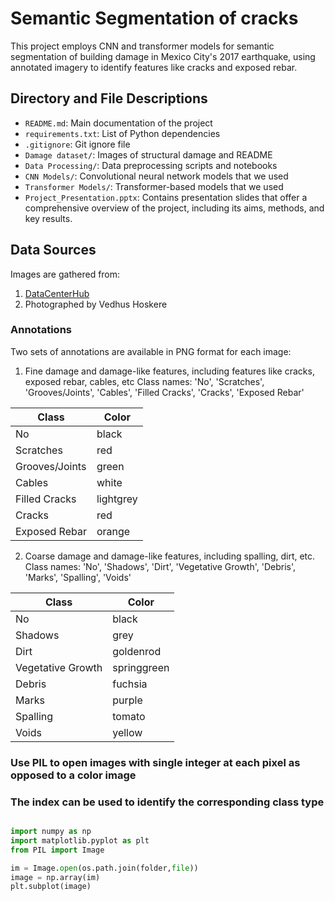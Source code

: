 # Semantic Segmentation of cracks
This project employs CNN and transformer models for semantic segmentation of building damage in Mexico City's 2017 earthquake, using annotated imagery to identify features like cracks and exposed rebar.


## Directory and File Descriptions

- `README.md`: Main documentation of the project
- `requirements.txt`: List of Python dependencies
- `.gitignore`: Git ignore file
- `Damage dataset/`: Images of structural damage and README
- `Data Processing/`: Data preprocessing scripts and notebooks
- `CNN Models/`: Convolutional neural network models that we used
- `Transformer Models/`: Transformer-based models that we used
- `Project_Presentation.pptx`: Contains presentation slides that offer a comprehensive overview of the project, including its aims, methods, and key results.




## Data Sources
Images are gathered from:
1. [DataCenterHub](https://datacenterhub.org/resources/14746)
2. Photographed by Vedhus Hoskere

### Annotations
Two sets of annotations are available in PNG format for each image:

1. Fine damage and damage-like features, including features like cracks, exposed rebar, cables, etc
            Class names: 'No', 'Scratches', 'Grooves/Joints', 'Cables', 'Filled Cracks', 'Cracks', 'Exposed Rebar'

| Class                | Color      |
|----------------------|------------|
| No                   | black      |
| Scratches            | red        |
| Grooves/Joints       | green      |
| Cables               | white      |
| Filled Cracks        | lightgrey  |  |
| Cracks               | red        |
| Exposed Rebar        | orange     |


2. Coarse damage and damage-like features, including spalling, dirt, etc.
            Class names: 'No', 'Shadows', 'Dirt', 'Vegetative Growth', 'Debris', 'Marks', 'Spalling', 'Voids'

| Class                | Color      |
|----------------------|------------|
| No                   | black      |
| Shadows              | grey       |
| Dirt                 | goldenrod  |
| Vegetative Growth    | springgreen|
| Debris               | fuchsia    |
| Marks                | purple     |
| Spalling             | tomato     |
| Voids                | yellow     |

###  Use PIL to open images with single integer at each pixel as opposed to a color image ###
###  The index can be used to identify the corresponding class type 

```python

import numpy as np
import matplotlib.pyplot as plt
from PIL import Image

im = Image.open(os.path.join(folder,file))
image = np.array(im)
plt.subplot(image)

